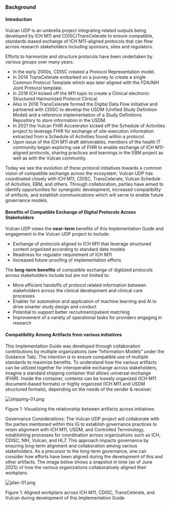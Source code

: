 ### Background

#### Introduction

Vulcan UDP is an umbrella project  integrating related outputs being developed by ICH M11 and CDISC/TransCelerate to ensure compatible, standards-based exchange of ICH M11-aligned protocols that can flow across research stakeholders including sponsors, sites and regulators.

Efforts to harmonize and structure protocols have been undertaken by various groups over many years.

- In the early 2000s, CDISC created a Protocol Representation model.
- In 2014 TransCelerate embarked on a journey to create a single Common Protocol Template which was later aligned with the FDA/NIH Joint Protocol template.
- In 2018 ICH kicked off the M11 topic to create a Clinical electronic Structured Harmonized Protocol Clinical.
- Also in 2018 TransCelerate formed the Digital Data Flow initiative and partnered with CDISC to develop the USDM (Unified Study Definition Model) and a reference implementation of a Study Definitions Repository to store information in the USDM.
- In 2021 the Vulcan FHIR Accelerator kicked off the Schedule of Activities project to leverage FHIR for exchange of site-execution information extracted from a Schedule of Activities found within a protocol.
- Upon issue of the ICH M11 draft deliverables, members of the health IT community began exploring use of FHIR to enable exchange of ICH M11-aligned protocols, sharing practices and learnings in the EBM project as well as with the Vulcan community.

Today we see the evolution of these protocol initiatives towards a common vision of compatible exchange across the ecosystem. Vulcan UDP has coordinated closely with ICH M11, CDISC, TransCelerate, Vulcan Schedule of Activities, EBM, and others. Through collaboration, parties have aimed to identify opportunities for synergistic development, increased compatibility of artifacts, and establish communications which will serve to enable future governance models.

#### Benefits of Compatible Exchange of Digital Protocols Across Stakeholders

Vulcan UDP views the **near-term** benefits of this Implementation Guide and engagement in the Vulcan UDP project to include:

- Exchange of protocols aligned to ICH M11 that leverage structured content organized according to standard data models
- Readiness for regulator requirement of ICH M11
- Increased future-proofing of implementation efforts

The **long-term benefits** of compatible exchange of digitized protocols across stakeholders include but are not limited to:

- More efficient handoffs of protocol related information between stakeholders across the clinical development and clinical care processes
- Enabler for automation and application of machine learning and AI to drive smarter study design and conduct
- Potential to support better recruitment/patient matching
- Improvement of a variety of operational tasks for providers engaging in research

#### Compatibility Among Artifacts from various initiatives

This Implementation Guide was developed through collaboration contributions by multiple organizations (see “Information Models” under the Guidance Tab). The intention is to ensure compatible use of multiple standards to maximize benefits. To understand how the various artifacts can be utilized together for interoperable exchange across stakeholders, imagine a standard shipping container that allows universal exchange (FHIR). Inside the container, contents can be loosely organized (ICH M11 document-based formats) or highly organized (ICH M11 and USDM structured formats), depending on the needs of the sender & receiver.  

<div><img src="shipping-01.png" alt="shipping-01.png" style="max-width: 80%;
 height: auto;" />
<p>Figure 1: Visualizing the relationship between artifacts across initiatives</p></div>

Governance Considerations: The Vulcan UDP project will collaborate with the parties mentioned within this IG to establish governance practices to retain alignment with ICH M11, USDM, and Controlled Terminology, establishing processes for coordination across organizations such as ICH, CDISC, NIH, Vulcan, and HL7. This approach impacts governance by ensuring long-term alignment and collaboration among various stakeholders.
As a precursor to the long-term governance, one can consider how efforts have been aligned during the development of this and other artifacts. The image below shows a snapshot in time (as of June 2025) of how the various organizations collaboratively aligned their workplans.

<div><img src="plan-01.png" alt="plan-01.png" style="max-width: 80%;
 height: auto;" />
<p>Figure 1: Aligned workplans across ICH M11, CDISC, TransCelerate, and Vulcan during development of this Implementation Guide</p></div>
